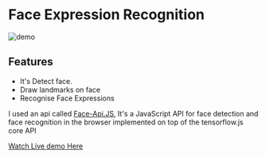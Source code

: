 # Face Expression Recognition

![demo](./demo/expressions.gif)

## Features

- It's Detect face.
- Draw landmarks on face
- Recognise Face Expressions

I used an api called [Face-Api.JS](https://justadudewhohacks.github.io/face-api.js/docs/index.html), It's a JavaScript API for face detection and face recognition in the browser implemented on top of the tensorflow.js core API

[Watch Live demo Here](https://sohanr.github.io/Face-Expression-Recognition/)
